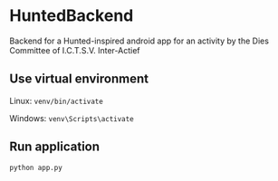 # HuntedBackend
Backend for a Hunted-inspired android app for an activity by the Dies Committee of I.C.T.S.V. Inter-Actief

## Use virtual environment

Linux: `venv/bin/activate`

Windows: `venv\Scripts\activate`

## Run application

`python app.py`
